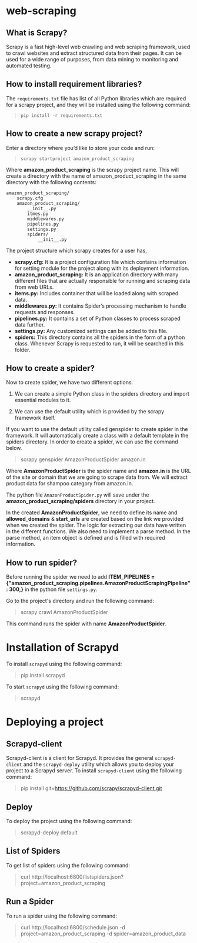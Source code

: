 # web-scraping
## What is Scrapy?
Scrapy is a fast high-level web crawling and web scraping framework, used to crawl websites and extract structured data from their pages. It can be used for a wide range of purposes, from data mining to monitoring and automated testing.
## How to install requirement libraries?
The `requirements.txt` file has list of all Python libraries which are required for a scrapy project, and they will be installed using the following command:<br/>
> `pip install -r requirements.txt` 
## How to create a new scrapy project?
Enter a directory where you’d like to store your code and run:
> `scrapy startproject amazon_product_scraping`

Where **amazon_product_scraping** is the scrapy project name. This will create a directory with the name of amazon_product_scraping in the same directory with the following contents:
```
amazon_product_scraping/
    scrapy.cfg
    amazon_product_scraping/
        __init__.py
        itmes.py
        middlewares.py
        pipelines.py
        settings.py
        spiders/
            __init__.py
```
The project structure which scrapy creates for a user has,
* **scrapy.cfg:** It is a project configuration file which contains information for setting module for the project along with its deployment information.
* **amazon_product_scraping:** It is an application directory with many different files that are actually responsible for running and scraping data from web URLs.
* **items.py:** Includes container that will be loaded along with scraped data.
* **middlewares.py:** It contains Spider’s processing mechanism to handle requests and responses.
* **pipelines.py:** It contains a set of Python classes to process scraped data further.
* **settings.py:** Any customized settings can be added to this file.
* **spiders:**  This directory contains all the spiders in the form of a python class. Whenever Scrapy is requested to run, it will be searched in this folder.
## How to create a spider?
Now to create spider, we have two different options.

1) We can create a simple Python class in the spiders directory and import essential modules to it.

2) We can use the default utility which is provided by the scrapy framework itself.

If you want to use the default utility called genspider to create spider in the framework. It will automatically create a class with a default template in the spiders directory. In order to create a spider, we can use the command below.
> scrapy genspider AmazonProductSpider amazon.in

Where **AmazonProductSpider** is the spider name and **amazon.in** is the URL of the site or domain that we are going to scrape data from. We will extract product data for shampoo category from amazon.in. 

The python file `AmazonProductSpider.py` will save under the **amazon_product_scraping/spiders** directory in your project. 

In the created **AmazonProductSpider**, we need to define its name and **allowed_domains** & **start_urls** are created based on the link we provided when we created the spider.
The logic for extracting our data have written in the different functions. We also need to implement a parse method. In the parse method, an item object is defined and is filled with required information.
## How to run spider?
Before running the spider we need to add **ITEM_PIPELINES = {"amazon_product_scraping.pipelines.AmazonProductScrapingPipeline": 300,}** in the python file `settings.py`.

Go to the project's directory and run the following command:
> scrapy crawl AmazonProductSpider

This command runs the spider with name **AmazonProductSpider**.
# Installation of Scrapyd
To install `scrapyd` using the following command:
> pip install scrapyd

To start `scrapyd` using the following command:
> scrapyd
# Deploying a project
## Scrapyd-client
Scrapyd-client is a client for Scrapyd. It provides the general `scrapyd-client` and the `scrapyd-deploy` utility which allows you to deploy your project to a Scrapyd server. To install `scrapyd-client` using the following command:
> pip install git+https://github.com/scrapy/scrapyd-client.git
## Deploy
To deploy the project using the following command:
> scrapyd-deploy default
## List of Spiders
To get list of spiders using the following command:
> curl http://localhost:6800/listspiders.json?project=amazon_product_scraping
## Run a Spider
To run a spider using the following command:
> curl http://localhost:6800/schedule.json -d project=amazon_product_scraping -d spider=amazon_product_data
